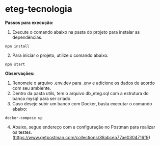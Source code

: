 # eteg-tecnologia

**Passos para execução:**

1. Execute o comando abaixo na pasta do projeto para instalar as dependências.

```
npm install
```

2. Para iniciar o projeto, utilize o comando abaixo.

```
npm start
```

**Observações:**

1. Renomeie o arquivo .env.dev para .env e adicione os dados de acordo com seu ambiente.
2. Dentro da pasta utils, tem o arquivo db_eteg.sql com a estrutura do banco mysql para ser criado.
3. Caso deseje subir um banco com Docker, basta executar o comando abaixo:

```
docker-compose up
```
4. Abaixo, segue endereço com a configuração no Postman para realizar os testes.
(https://www.getpostman.com/collections/38abcea77ae0304716f9)
